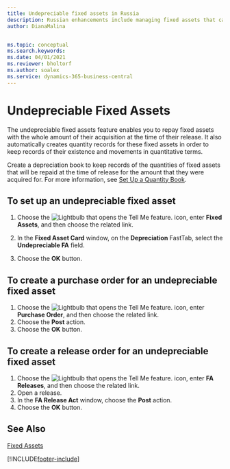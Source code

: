 ```yaml
---
title: Undepreciable fixed assets in Russia
description: Russian enhancements include managing fixed assets that cannot be depreciated.
author: DianaMalina


ms.topic: conceptual
ms.search.keywords:
ms.date: 04/01/2021
ms.reviewer: bholtorf
ms.author: soalex
ms.service: dynamics-365-business-central
---
```


# Undepreciable Fixed Assets

The undepreciable fixed assets feature enables you to repay fixed assets with the whole amount of their acquisition at the time of their release. It also automatically creates quantity records for these fixed assets in order to keep records of their existence and movements in quantitative terms.  

Create a depreciation book to keep records of the quantities of fixed assets that will be repaid at the time of release for the amount that they were acquired for. For more information, see [Set Up a Quantity Book](How-to-Set-Up-a-Quantity-Book.md).  

## To set up an undepreciable fixed asset

1. Choose the ![Lightbulb that opens the Tell Me feature.](../../media/ui-search/search_small.png "Tell me what you want to do") icon, enter **Fixed Assets**, and then choose the related link.

2. In the **Fixed Asset Card** window, on the **Depreciation** FastTab, select the **Undepreciable FA** field.

3. Choose the **OK** button.

## To create a purchase order for an undepreciable fixed asset

1. Choose the ![Lightbulb that opens the Tell Me feature.](../../media/ui-search/search_small.png "Tell me what you want to do") icon, enter **Purchase Order**, and then choose the related link.
2. Choose the **Post** action.
3. Choose the **OK** button.

## To create a release order for an undepreciable fixed asset

1. Choose the ![Lightbulb that opens the Tell Me feature.](../../media/ui-search/search_small.png "Tell me what you want to do") icon, enter **FA Releases**, and then choose the related link.
2. Open a release.
3. In the **FA Release Act** window, choose the **Post** action.
4. Choose the **OK** button.

## See Also

[Fixed Assets](../../fa-manage.md)  


[!INCLUDE[footer-include](../../includes/footer-banner.md)]